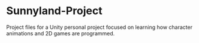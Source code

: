 # Sunnyland-Project
Project files for a Unity personal project focused on learning how character animations and 2D games are programmed.
